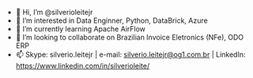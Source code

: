 - 👋 Hi, I’m @silverioleitejr
- 👀 I’m interested in Data Enginner, Python, DataBrick, Azure
- 🌱 I’m currently learning Apache AirFlow
- 💞️ I’m looking to collaborate on Brazilian Invoice Eletronics (NFe), ODO ERP
- 📫 Skype: silverio.leitejr | e-mail: silverio.leitejr@og1.com.br | LinkedIn: https://www.linkedin.com/in/silverioleite/

<!---
silverioleitejr/silverioleitejr is 

⚡ Systems architect and systems developer ⚡

Project Management: Scrum Agile, PMI
Programming Languages: PHP, Python, .NET, DELPHI
Low Code and Mobile: Outsystems
API: Django Rest API, Flask
Data Visualization: Microsoft Power BI, Tableau and Microstrategy
Analytics: Data Brick, PySpark
Pipeline: Azure Data Factory
Database: Oracle, Microsoft and MySQL
Cloud Computing: Azure Cloud
Containder: Docker, Azure Kubernets 
Big Data: Google BigQuery, Haddop Hive, HBase, MongoDB
Privacy Date: Brazilian LGPD
CI/CD: GitHub, Azure DevOps

--->
